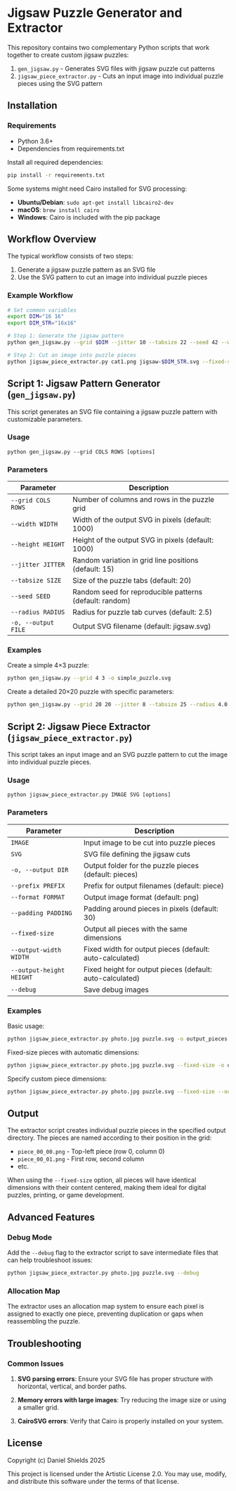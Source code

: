 # Jigsaw Puzzle Generator and Extractor

This repository contains two complementary Python scripts that work together to create custom jigsaw puzzles:

1. `gen_jigsaw.py` - Generates SVG files with jigsaw puzzle cut patterns
2. `jigsaw_piece_extractor.py` - Cuts an input image into individual puzzle pieces using the SVG pattern

## Installation

### Requirements

- Python 3.6+
- Dependencies from requirements.txt

Install all required dependencies:

```bash
pip install -r requirements.txt
```

Some systems might need Cairo installed for SVG processing:

- **Ubuntu/Debian**: `sudo apt-get install libcairo2-dev`
- **macOS**: `brew install cairo`
- **Windows**: Cairo is included with the pip package

## Workflow Overview

The typical workflow consists of two steps:

1. Generate a jigsaw puzzle pattern as an SVG file
2. Use the SVG pattern to cut an image into individual puzzle pieces

### Example Workflow

```bash
# Set common variables
export DIM="16 16"
export DIM_STR="16x16"

# Step 1: Generate the jigsaw pattern
python gen_jigsaw.py --grid $DIM --jitter 10 --tabsize 22 --seed 42 --width 2048 --height 2048 --radius 3.0 -o jigsaw-$DIM_STR.svg

# Step 2: Cut an image into puzzle pieces
python jigsaw_piece_extractor.py cat1.png jigsaw-$DIM_STR.svg --fixed-size -o cat-$DIM_STR
```

## Script 1: Jigsaw Pattern Generator (`gen_jigsaw.py`)

This script generates an SVG file containing a jigsaw puzzle pattern with customizable parameters.

### Usage

```
python gen_jigsaw.py --grid COLS ROWS [options]
```

### Parameters

| Parameter | Description |
|-----------|-------------|
| `--grid COLS ROWS` | Number of columns and rows in the puzzle grid |
| `--width WIDTH` | Width of the output SVG in pixels (default: 1000) |
| `--height HEIGHT` | Height of the output SVG in pixels (default: 1000) |
| `--jitter JITTER` | Random variation in grid line positions (default: 15) |
| `--tabsize SIZE` | Size of the puzzle tabs (default: 20) |
| `--seed SEED` | Random seed for reproducible patterns (default: random) |
| `--radius RADIUS` | Radius for puzzle tab curves (default: 2.5) |
| `-o, --output FILE` | Output SVG filename (default: jigsaw.svg) |

### Examples

Create a simple 4×3 puzzle:
```bash
python gen_jigsaw.py --grid 4 3 -o simple_puzzle.svg
```

Create a detailed 20×20 puzzle with specific parameters:
```bash
python gen_jigsaw.py --grid 20 20 --jitter 8 --tabsize 25 --radius 4.0 --seed 123 -o detailed_puzzle.svg
```

## Script 2: Jigsaw Piece Extractor (`jigsaw_piece_extractor.py`)

This script takes an input image and an SVG puzzle pattern to cut the image into individual puzzle pieces.

### Usage

```
python jigsaw_piece_extractor.py IMAGE SVG [options]
```

### Parameters

| Parameter | Description |
|-----------|-------------|
| `IMAGE` | Input image to be cut into puzzle pieces |
| `SVG` | SVG file defining the jigsaw cuts |
| `-o, --output DIR` | Output folder for the puzzle pieces (default: pieces) |
| `--prefix PREFIX` | Prefix for output filenames (default: piece) |
| `--format FORMAT` | Output image format (default: png) |
| `--padding PADDING` | Padding around pieces in pixels (default: 30) |
| `--fixed-size` | Output all pieces with the same dimensions |
| `--output-width WIDTH` | Fixed width for output pieces (default: auto-calculated) |
| `--output-height HEIGHT` | Fixed height for output pieces (default: auto-calculated) |
| `--debug` | Save debug images |

### Examples

Basic usage:
```bash
python jigsaw_piece_extractor.py photo.jpg puzzle.svg -o output_pieces
```

Fixed-size pieces with automatic dimensions:
```bash
python jigsaw_piece_extractor.py photo.jpg puzzle.svg --fixed-size -o output_pieces
```

Specify custom piece dimensions:
```bash
python jigsaw_piece_extractor.py photo.jpg puzzle.svg --fixed-size --output-width 300 --output-height 300 -o output_pieces
```

## Output

The extractor script creates individual puzzle pieces in the specified output directory. The pieces are named according to their position in the grid:

- `piece_00_00.png` - Top-left piece (row 0, column 0)
- `piece_00_01.png` - First row, second column
- etc.

When using the `--fixed-size` option, all pieces will have identical dimensions with their content centered, making them ideal for digital puzzles, printing, or game development.

## Advanced Features

### Debug Mode

Add the `--debug` flag to the extractor script to save intermediate files that can help troubleshoot issues:
```bash
python jigsaw_piece_extractor.py photo.jpg puzzle.svg --debug
```

### Allocation Map

The extractor uses an allocation map system to ensure each pixel is assigned to exactly one piece, preventing duplication or gaps when reassembling the puzzle.

## Troubleshooting

### Common Issues

1. **SVG parsing errors**: Ensure your SVG file has proper structure with horizontal, vertical, and border paths.

2. **Memory errors with large images**: Try reducing the image size or using a smaller grid.

3. **CairoSVG errors**: Verify that Cairo is properly installed on your system.

## License

Copyright (c) Daniel Shields 2025

This project is licensed under the Artistic License 2.0.
You may use, modify, and distribute this software under the terms of that license.
